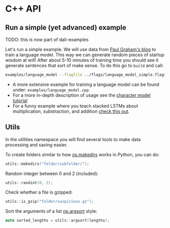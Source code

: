 # C++ API

## Run a simple (yet advanced) example
TODO: this is now part of dali-examples

Let's run a simple example. We will use data from [Paul Graham's blog](http://paulgraham.com) to train a language model. This way we can generate random pieces of startup wisdom at will! After about 5-10 minutes of training time you should see it generate sentences that sort of make sense. To do this go to `build` and call:

```bash
examples/language_model --flagfile ../flags/language_model_simple.flags
```

* A more extensive example for training a language model can be found under: `examples/language_model.cpp`.
* For a more in-depth description of usage see the [character model tutorial](docs/CharacterModel.md)
* For a funny example where you teach stacked LSTMs about multiplication, substraction, and addition [check this out](docs/Arithmetic.md).


## Utils

In the utilities namespace you will find several tools to make data processing and saving easier.

To create folders similar to how [os.makedirs](https://docs.python.org/2/library/os.html#os.makedirs) works in Python, you can do:

```cpp
utils::makedirs("folder/subfolder/");
```

Random integer between 0 and 2 (included):

```cpp
utils::randint(0, 2);
```

Check whether a file is gzipped:

```cpp
utils::is_gzip("folder/suspicious.gz");
```

Sort the arguments of a list [np.argsort](http://docs.scipy.org/doc/numpy/reference/generated/numpy.argsort.html) style:

```cpp
auto sorted_lengths = utils::argsort(lengths);
```
